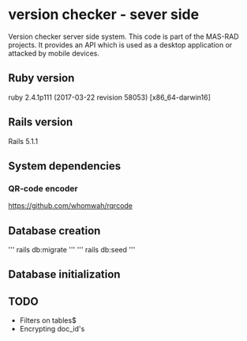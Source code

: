 # version checker - sever side

Version checker server side system.
This code is part of the MAS-RAD projects.
It provides an API which is used as a desktop application or attacked by
mobile devices.

## Ruby version
ruby 2.4.1p111 (2017-03-22 revision 58053) [x86_64-darwin16]

## Rails version
Rails 5.1.1

## System dependencies
### QR-code encoder
https://github.com/whomwah/rqrcode

## Database creation
''' rails db:migrate '''
''' rails db:seed '''

## Database initialization

## TODO
* Filters on tables$
* Encrypting doc_id's
